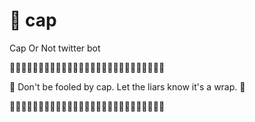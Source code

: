 # 🧢 cap

Cap Or Not twitter bot

🧢🧢🧢🧢🧢🧢🧢🧢🧢🧢🧢🧢🧢🧢🧢🧢🧢🧢🧢🧢🧢🧢🧢🧢🧢🧢🧢

🧢 Don't be fooled by cap. Let the liars know it's a wrap. 🧢

🧢🧢🧢🧢🧢🧢🧢🧢🧢🧢🧢🧢🧢🧢🧢🧢🧢🧢🧢🧢🧢🧢🧢🧢🧢🧢🧢
